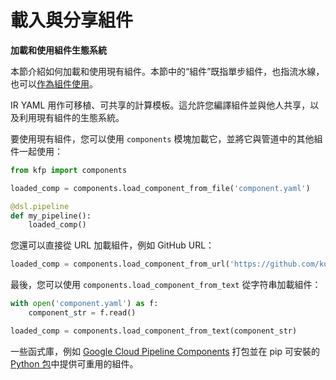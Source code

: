 # 載入與分享組件

**加載和使用組件生態系統**

本節介紹如何加載和使用現有組件。本節中的“組件”既指單步組件，也指流水線，也可以[作為組件使用](https://www.kubeflow.org/docs/components/pipelines/v2/pipelines/pipeline-basics#pipelines-as-components)。

IR YAML 用作可移植、可共享的計算模板。這允許您編譯組件並與他人共享，以及利用現有組件的生態系統。

要使用現有組件，您可以使用 `components` 模塊加載它，並將它與管道中的其他組件一起使用：

```python
from kfp import components

loaded_comp = components.load_component_from_file('component.yaml')

@dsl.pipeline
def my_pipeline():
    loaded_comp()
```

您還可以直接從 URL 加載組件，例如 GitHub URL：

```python
loaded_comp = components.load_component_from_url('https://github.com/kubeflow/pipelines/blob/984d8a039d2ff105ca6b21ab26be057b9552b51d/sdk/python/test_data/pipelines/two_step_pipeline.yaml')
```

最後，您可以使用 `components.load_component_from_text` 從字符串加載組件：

```python
with open('component.yaml') as f:
    component_str = f.read()

loaded_comp = components.load_component_from_text(component_str)
```

一些函式庫，例如 [Google Cloud Pipeline Components](https://cloud.google.com/vertex-ai/docs/pipelines/components-introduction) 打包並在 pip 可安裝的 [Python 包](https://pypi.org/project/google-cloud-pipeline-components/)中提供可重用的組件。

